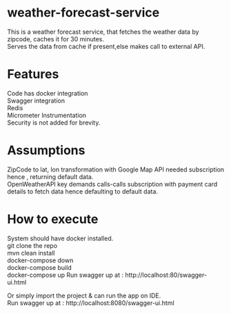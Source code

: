 # weather-forecast-service
This is a weather forecast service, that fetches the weather data by zipcode, caches it for 30 minutes.  
Serves the data from cache if present,else makes call to external API.  

# Features
Code has docker integration  
Swagger integration  
Redis  
Micrometer Instrumentation  
Security is not added for brevity.  

# Assumptions
ZipCode to lat, lon transformation with Google Map API needed subscription hence , returning default data.  
OpenWeatherAPI key demands calls-calls subscription with payment card details to fetch data hence defaulting to default data.  

# How to execute
System should have docker installed.  
git clone the repo   
mvn clean install  
docker-compose down      
docker-compose build   
docker-compose up 
Run swagger up at : http://localhost:80/swagger-ui.html
  
Or simply import the project & can run the app on IDE.   
Run swagger up at : http://localhost:8080/swagger-ui.html
